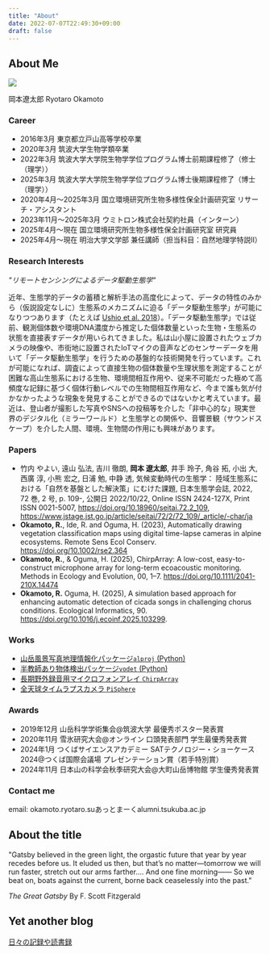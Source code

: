 ```yaml
---
title: "About"
date: 2022-07-07T22:49:30+09:00
draft: false
---
```

## About Me

![](/images/me2.jpg)

岡本遼太郎
Ryotaro Okamoto

### Career
- 2016年3月       東京都立戸山高等学校卒業
- 2020年3月       筑波大学生物学類卒業
- 2022年3月       筑波大学大学院生物学学位プログラム博士前期課程修了（修士（理学））
- 2025年3月       筑波大学大学院生物学学位プログラム博士後期課程修了（博士（理学））
- 2020年4月〜2025年3月 国立環境研究所生物多様性保全計画研究室 リサーチ・アシスタント
- 2023年11月〜2025年3月 ウミトロン株式会社契約社員（インターン）
- 2025年4月〜現在 国立環境研究所生物多様性保全計画研究室 研究員
- 2025年4月〜現在 明治大学文学部 兼任講師（担当科目：自然地理学特説Ⅱ）

### Research Interests
*"リモートセンシングによるデータ駆動生態学"*

近年、生態学的データの蓄積と解析手法の高度化によって、データの特性のみから（仮説設定なしに）生態系のメカニズムに迫る「データ駆動生態学」が可能になりつつあります（たとえば [Ushio et al. 2018](https://www.nature.com/articles/nature25504)）。「データ駆動生態学」では従前、観測個体数や環境DNA濃度から推定した個体数量といった生物・生態系の状態を直接表すデータが用いられてきました。私は山小屋に設置されたウェブカメラの映像や、市街地に設置されたIoTマイクの音声などのセンサーデータを用いて「データ駆動生態学」を行うための基盤的な技術開発を行っています。これが可能になれば、調査によって直接生物の個体数量や生理状態を測定することが困難な高山生態系における生物、環境間相互作用や、従来不可能だった極めて高頻度な記録に基づく個体行動レベルでの生物間相互作用など、今まで誰も気が付かなかったような現象を発見することができるのではないかと考えています。最近は、登山者が撮影した写真やSNSへの投稿等を介した「非中心的な」現実世界のデジタル化（ミラーワールド）と生態学との関係や、音響景観（サウンドスケープ）を介した人間、環境、生物間の作用にも興味があります。

### Papers
- 竹内 やよい, 遠山 弘法, 吉川 徹朗, **岡本 遼太郎**, 井手 玲子, 角谷 拓, 小出 大, 西廣 淳, 小熊 宏之, 日浦 勉, 中静 透, 気候変動時代の生態学： 陸域生態系における「自然を基盤とした解決策」にむけた課題, 日本生態学会誌, 2022, 72 巻, 2 号, p. 109-, 公開日 2022/10/22, Online ISSN 2424-127X, Print ISSN 0021-5007, https://doi.org/10.18960/seitai.72.2_109, https://www.jstage.jst.go.jp/article/seitai/72/2/72_109/_article/-char/ja  
- **Okamoto, R.**, Ide, R. and Oguma, H. (2023), Automatically drawing vegetation classification maps using digital time-lapse cameras in alpine ecosystems. Remote Sens Ecol Conserv. https://doi.org/10.1002/rse2.364  
- **Okamoto, R.**, & Oguma, H. (2025), ChirpArray: A low-cost, easy-to-construct microphone array for long-term ecoacoustic monitoring. Methods in Ecology and Evolution, 00, 1–7. https://doi.org/10.1111/2041-210X.14474   
- **Okamoto, R.** Oguma, H. (2025), A simulation based approach for enhancing automatic detection of cicada songs in challenging chorus conditions. Ecological Informatics, 90. https://doi.org/10.1016/j.ecoinf.2025.103299.

### Works
- [山岳風景写真地理情報化パッケージ`alproj` (Python)](https://github.com/0kam/alproj)
- [半教師あり物体検出パッケージ`vodet` (Python)](https://github.com/0kam/vodet)
- [長期野外録音用マイクロフォンアレイ `ChirpArray`](https://github.com/0kam/ChirpArray)
- [全天球タイムラプスカメラ `PiSphere`](https://github.com/0kam/PiSphere)

### Awards
- 2019年12月 山岳科学学術集会@筑波大学 最優秀ポスター発表賞
- 2020年11月 雪氷研究大会@オンライン 口頭発表部門 学生最優秀発表賞
- 2024年1月 つくばサイエンスアカデミー SATテクノロジー・ショーケース2024@つくば国際会議場 プレゼンテーション賞（若手特別賞）
- 2024年11月 日本山の科学会秋季研究大会@大町山岳博物館 学生優秀発表賞

### Contact me
email: okamoto.ryotaro.suあっとまーくalumni.tsukuba.ac.jp

## About the title
"Gatsby believed in the green light, the orgastic future that year by year recedes before us. It eluded us then, but that’s no matter—tomorrow we will run faster, stretch out our arms farther…. And one fine morning——
So we beat on, boats against the current, borne back ceaselessly into the past."

*The Great Gatsby*  By F. Scott Fitzgerald

## Yet another blog
[日々の記録や読書録](https://rain-wanderer.netlify.app/)
